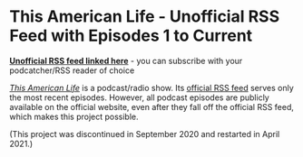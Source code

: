# This American Life - Unofficial RSS Feed with Episodes 1 to Current

**[Unofficial RSS feed linked here](http://tal.ankar.io)** - you can subscribe with your podcatcher/RSS reader of choice

*[This American Life](https://www.thisamericanlife.org/about)* is a podcast/radio show. Its [official RSS feed](http://feed.thisamericanlife.org/talpodcast) serves only the most recent episodes. However, all podcast episodes are publicly available on the official website, even after they fall off the official RSS feed, which makes this project possible.

(This project was discontinued in September 2020 and restarted in April 2021.)